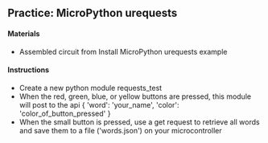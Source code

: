 ## Practice: MicroPython urequests

#### Materials
 - Assembled circuit from Install MicroPython urequests example

#### Instructions
 - Create a new python module requests_test
 - When the red, green, blue, or yellow buttons are pressed, this module will post to the api { 'word': 'your_name', 'color': 'color_of_button_pressed' }
 - When the small button is pressed, use a get request to retrieve all words and save them to a file ('words.json') on your microcontroller
